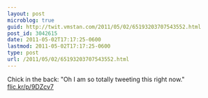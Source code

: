 ```yaml
---
layout: post
microblog: true
guid: http://twit.vmstan.com/2011/05/02/65193203707543552.html
post_id: 3042615
date: 2011-05-02T17:17:25-0600
lastmod: 2011-05-02T17:17:25-0600
type: post
url: /2011/05/02/65193203707543552.html
---
```

Chick in the back: "Oh I am so totally tweeting this right now." [flic.kr/p/9DZcv7](http://flic.kr/p/9DZcv7)
